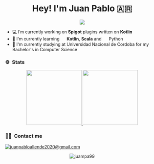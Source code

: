 <h1 align="center"> Hey! I'm Juan Pablo 🇦🇷️</h1>

<p align="center">
  <img src="https://komarev.com/ghpvc/?username=juampa99&color=red&style=flat">
</p>

- 💻️ I’m currently working on **Spigot** plugins written on **Kotlin**
- 🌱 I'm currently learning <img align="center" height="16" width="16" src="https://upload.wikimedia.org/wikipedia/commons/0/06/Kotlin_Icon.svg"/> **Kotlin**, **Scala** and <img align="center" height="16" width="16" src="https://upload.wikimedia.org/wikipedia/commons/c/c3/Python-logo-notext.svg"/> Python
- 📕️ I'm currently studying at Universidad Nacional de Cordoba for my Bachelor's in Computer Science

### ⚙️ &nbsp;Stats

<p align="center">
<a href="https://github.com/juampa99">
  <img height="180em" src="https://github-readme-stats-eight-theta.vercel.app/api?username=juampa99&show_icons=true&theme=prussian&include_all_commits=true&count_private=true"/>
  <img height="180em" src="https://github-readme-stats-eight-theta.vercel.app/api/top-langs/?username=juampa99&layout=compact&langs_count=8&theme=prussian"/>
</a>
</p>

### 🤝🏻 &nbsp;Contact me
<a href="mailto:juanpabloallende2020@gmail.com"><img src="https://img.shields.io/badge/juanpabloallende2020@gmail.com-D14836?style=flat&logo=Gmail&logoColor=white" alt="juanpabloallende2020@gmail.com"/></a>

<p align="center"><img align="center" src="https://github-readme-streak-stats.herokuapp.com/?user=juampa99&theme=prussian" alt="juampa99" /></p>
